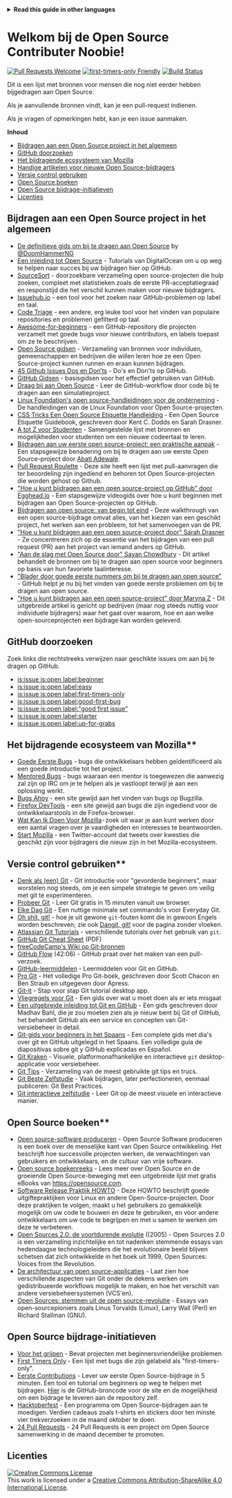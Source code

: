 <!-- Do not translate this -->
<details>
<summary>
<strong> Read this guide in other languages </strong>
</summary>
    <ul>
        <li><a href="./README.md"> English </a></li>
        <li><a href="./README-CN.md"> 中文 </a></li>
        <li><a href="./README-RU.md"> русский </a></li>
        <li><a href="./README-RO.md"> Românesc </a></li>
        <li><a href="./README-IT.md"> Italiano </a></li>
        <li><a href="./README-ES.md"> Español </a></li>
        <li><a href="./README-pt-BR.md"> Português (BR) </a></li>
        <li><a href="./README-DE.md"> Deutsch </a></li>
        <li><a href="./README-GR.md"> Ελληνικά </a></li>
        <li><a href="./README-FR.md"> Français </a></li>
        <li><a href="./README-KO.md"> 한국어 </a></li>
    </ul>
</details>
<!-- Do not translate this -->

# Welkom bij de Open Source Contributer Noobie!

[![Pull Requests Welcome](https://img.shields.io/badge/PRs-welcome-brightgreen.svg?style=flat)](http://makeapullrequest.com)
[![first-timers-only Friendly](https://img.shields.io/badge/first--timers--only-friendly-blue.svg)](http://www.firsttimersonly.com/)
[![Build Status](https://travis-ci.org/freeCodeCamp/how-to-contribute-to-open-source.svg?branch=master)](https://travis-ci.org/freeCodeCamp/how-to-contribute-to-open-source)

Dit is een lijst met bronnen voor mensen die nog niet eerder hebben bijgedragen aan Open Source.

Als je aanvullende bronnen vindt, kan je een pull-request indienen.

Als je vragen of opmerkingen hebt, kan je een issue aanmaken.

**Inhoud**

- [Bijdragen aan een Open Source project in het algemeen](#contributing-to-open-source-in-general)
- [GitHub doorzoeken](#direct-github-searches)
- [Het bijdragende ecosysteem van Mozilla](#mozillas-contributor-ecosystem)
- [Handige artikelen voor nieuwe Open Source-bijdragers](#useful-articles-for-new-open-source-contributors)
- [Versie control gebruiken](#using-version-control)
- [Open Source boeken](#open-source-books)
- [Open Source bijdrage-initiatieven](#open-source-contribution-initiatives)
- [Licenties](#license)

## Bijdragen aan een Open Source project in het algemeen
- [De definitieve gids om bij te dragen aan Open Source](https://medium.freecodecamp.org/the-definitive-guide-to-contributing-to-open-source-900d5f9f2282) by [@DoomHammerNG](https://twitter.com/DoomHammerNG)
- [Een inleiding tot Open Source](https://www.digitalocean.com/community/tutorial_series/an-introduction-to-open-source) - Tutorials van DigitalOcean om u op weg te helpen naar succes bij uw bijdragen hier op GitHub.
- [SourceSort](https://www.sourcesort.com) - doorzoekbare verzameling open source-projecten die hulp zoeken, compleet met statistieken zoals de eerste PR-acceptatiegraad en responstijd die het verschil kunnen maken voor nieuwe bijdragers.
- [Issuehub.io](http://issuehub.io/) - een tool voor het zoeken naar GitHub-problemen op label en taal.
- [Code Triage](https://www.codetriage.com/) - een andere, erg leuke tool voor het vinden van populaire repositories en problemen gefilterd op taal.
- [Awesome-for-beginners](https://github.com/MunGell/awesome-for-beginners) - een GitHub-repository die projecten verzamelt met goede bugs voor nieuwe contributors, en labels toepast om ze te beschrijven.
- [Open Source gidsen](https://opensource.guide/) - Verzameling van bronnen voor individuen, gemeenschappen en bedrijven die willen leren hoe ze een Open Source-project kunnen runnen en eraan kunnen bijdragen.
- [45 Github Issues Dos en Don’ts](https://hackernoon.com/45-github-issues-dos-and-donts-dfec9ab4b612) - Do's en Don'ts op GitHub.
- [GitHub Gidsen](https://guides.github.com/) - basisgidsen voor het effectief gebruiken van GitHub.
- [Draag bij aan Open Source](https://github.com/danthareja/contribute-to-open-source) - Leer de GitHub-workflow door code bij te dragen aan een simulatieproject.
- [Linux Foundation's open source-handleidingen voor de onderneming](https://www.linuxfoundation.org/resources/open-source-guides/) - De handleidingen van de Linux Foundation voor Open Source-projecten.
- [CSS Tricks Een Open Source Etiquette Handleiding](https://css-tricks.com/open-source-etiquette-guidebook/) - Een Open Source Etiquette Guidebook, geschreven door Kent C. Dodds en Sarah Drasner.
- [A tot Z voor Studenten](https://github.com/dipakkr/A-to-Z-Resources-for-Students) - Samengestelde lijst met bronnen en mogelijkheden voor studenten om een ​​nieuwe codeertaal te leren.
- [Bijdragen aan uw eerste open source-project: een praktische aanpak](https://blog.devcenter.co/contributing-to-your-first-open-source-project-a-practical-approach-1928c4cbdae) - Een stapsgewijze benadering om bij te dragen aan uw eerste Open Source-project door [Abati Adewale](https://www.acekyd.com).
- [Pull Request Roulette](http://www.pullrequestroulette.com/) - Deze site heeft een lijst met pull-aanvragen die ter beoordeling zijn ingediend en behoren tot Open Source-projecten die worden gehost op Github.
- ["Hoe u kunt bijdragen aan een open source-project op GitHub" door Egghead.io](https://egghead.io/courses/how-to-contribute-to-an-open-source-project-on-github) - Een stapsgewijze videogids over hoe u kunt beginnen met bijdragen aan Open Source-projecten op GitHub.
- [Bijdragen aan open source: van begin tot eind](https://medium.com/@kevinjin/contributing-to-open-source-walkthrough-part-0-b3dc43e6b720) - Deze walkthrough van een open source-bijdrage omvat alles, van het kiezen van een geschikt project, het werken aan een probleem, tot het samenvoegen van de PR.
- ["Hoe u kunt bijdragen aan een open source-project door" Sarah Drasner](https://css-tricks.com/how-to-contribute-to-an-open-source-project/) - Ze concentreren zich op de essentie van het bijdragen van een pull request (PR) aan het project van iemand anders op GitHub.
- ["Aan de slag met Open Source door" Sayan Chowdhury](https://hackerearth.com/getstarted-opensource/) - Dit artikel behandelt de bronnen om bij te dragen aan open source voor beginners op basis van hun favoriete taalinteresse.
- ["Blader door goede eerste nummers om bij te dragen aan open source"](https://github.blog/2020-01-22-browse-good-first-issues-to-start-contributing-to-open-source/) - GitHub helpt je nu bij het vinden van goede eerste problemen om bij te dragen aan open source.
- ["Hoe u kunt bijdragen aan een open source-project" door Maryna Z](https://rubygarage.org/blog/how-contribute-to-open-source-projects) - Dit uitgebreide artikel is gericht op bedrijven (maar nog steeds nuttig voor individuele bijdragers) waar het gaat over waarom, hoe en aan welke open-sourceprojecten een bijdrage kan worden geleverd.

## GitHub doorzoeken
Zoek links die rechtstreeks verwijzen naar geschikte issues om aan bij te dragen op GitHub.
- [is:issue is:open label:beginner](https://github.com/search?utf8=%E2%9C%93&q=is%3Aissue+is%3Aopen+label%3Abeginner)
- [is:issue is:open label:easy](https://github.com/search?utf8=%E2%9C%93&q=is%3Aissue+is%3Aopen+label%3Aeasy)
- [is:issue is:open label:first-timers-only](https://github.com/search?utf8=%E2%9C%93&q=is%3Aissue+is%3Aopen+label%3Afirst-timers-only)
- [is:issue is:open label:good-first-bug](https://github.com/search?utf8=%E2%9C%93&q=is%3Aissue+is%3Aopen+label%3Agood-first-bug)
- [is:issue is:open label:"good first issue"](https://github.com/search?utf8=%E2%9C%93&q=is%3Aissue+is%3Aopen+label%3A"good+first+issue")
- [is:issue is:open label:starter](https://github.com/search?utf8=%E2%9C%93&q=is%3Aissue+is%3Aopen+label%3Astarter)
- [is:issue is:open label:up-for-grabs](https://github.com/search?utf8=%E2%9C%93&q=is%3Aissue+is%3Aopen+label%3Aup-for-grabs)

## Het bijdragende ecosysteem van Mozilla**
- [Goede Eerste Bugs](https://bugzil.la/sw:%22[good%20first%20bug]%22&limit=0) - bugs die ontwikkelaars hebben geïdentificeerd als een goede introductie tot het project.
- [Mentored Bugs](https://bugzilla.mozilla.org/buglist.cgi?quicksearch=mentor%3A%40) - bugs waaraan een mentor is toegewezen die aanwezig zal zijn op IRC om je te helpen als je vastloopt terwijl je aan een oplossing werkt.
- [Bugs Ahoy](http://www.joshmatthews.net/bugsahoy/) - een site gewijd aan het vinden van bugs op Bugzilla.
- [Firefox DevTools](http://firefox-dev.tools/) - een site gewijd aan bugs die zijn ingediend voor de ontwikkelaarstools in de Firefox-browser.
- [Wat Kan Ik Doen Voor Mozilla](http://whatcanidoformozilla.org/) - zoek uit waar je aan kunt werken door een aantal vragen over je vaardigheden en interesses te beantwoorden.
- [Start Mozilla](https://twitter.com/StartMozilla) - een Twitter-account dat tweets over kwesties die geschikt zijn voor bijdragers die nieuw zijn in het Mozilla-ecosysteem.

## Versie control gebruiken**
- [Denk als (een) Git](http://think-like-a-git.net/) - Git introductie voor "gevorderde beginners", maar worstelen nog steeds, om je een simpele strategie te geven om veilig met git te experimenteren.
- [Probeer Git](https://try.github.io/) - Leer Git gratis in 15 minuten vanuit uw browser.
- [Elke Dag Git](https://git-scm.com/docs/giteveryday) - Een nuttige minimale set commando's voor Everyday Git.
- [Oh shit, git!](https://ohshitgit.com/) - hoe je uit gewone `git`-fouten komt die in gewoon Engels worden beschreven; zie ook [Dangit, git!](https://dangitgit.com/) voor de pagina zonder vloeken.
- [Atlassian Git Tutorials](https://www.atlassian.com/git/tutorials/) - verschillende tutorials over het gebruik van `git`.
- [GitHub Git Cheat Sheet](https://education.github.com/git-cheat-sheet-education.pdf) (PDF)
- [freeCodeCamp's Wiki op Git-bronnen](https://www.freecodecamp.org/forum/t/wiki-git-resources/13136)
- [GitHub Flow](https://www.youtube.com/watch?v=juLIxo42A_s) (42:06) - GitHub praat over het maken van een pull-verzoek.
- [GitHub-leermiddelen](https://help.github.com/articles/git-and-github-learning-resources/) - Leermiddelen voor Git en GitHub.
- [Pro Git](https://git-scm.com/book/en/v2) - Het volledige Pro Git-boek, geschreven door Scott Chacon en Ben Straub en uitgegeven door Apress.
- [Git-it](https://github.com/jlord/git-it-electron) - Stap voor stap Git tutorial desktop app.
- [Vliegregels voor Git](https://github.com/k88hudson/git-flight-rules) - Een gids over wat u moet doen als er iets misgaat
- [Een uitgebreide inleiding tot Git en GitHub](https://codeburst.io/git-good-part-a-e0d826286a2a) - Een gids geschreven door Madhav Bahl, die je zou moeten zien als je nieuw bent bij Git of GitHub, het behandelt GitHub als een service en concepten van Git-versiebeheer in detail.
- [Git-gids voor beginners in het Spaans](https://platzi.github.io/git-slides/#/) - Een complete gids met dia's over git en GitHub uitgelegd in het Spaans. Een volledige guía de diapositivas sobre git y GitHub explicadas en Español.
- [Git Kraken](https://www.gitkraken.com/git-client) - Visuele, platformonafhankelijke en interactieve `git` desktop-applicatie voor versiebeheer.
- [Git Tips](https://github.com/git-tips/tips) - Verzameling van de meest gebruikte git tips en trucs.
- [Git Beste Zelfstudie](https://sethrobertson.github.io/GitBestPractices/) - Vaak bijdragen, later perfectioneren, eenmaal publiceren: Git Best Practices.
- [Git interactieve zelfstudie](https://learngitbranching.js.org/) - Leer Git op de meest visuele en interactieve manier.

## Open Source boeken**
- [Open source-software produceren](http://producingoss.com/) - Open Source Software produceren is een boek over de menselijke kant van Open Source ontwikkeling. Het beschrijft hoe succesvolle projecten werken, de verwachtingen van gebruikers en ontwikkelaars, en de cultuur van vrije software.
- [Open source boekenreeks](https://opensource.com/resources/ebooks) - Lees meer over Open Source en de groeiende Open Source-beweging met een uitgebreide lijst met gratis eBooks van https://opensource.com.
- [Software Release Praktijk HOWTO](http://en.tldp.org/HOWTO/Software-Release-Practice-HOWTO/) - Deze HOWTO beschrijft goede uitgiftepraktijken voor Linux en andere Open-Source-projecten. Door deze praktijken te volgen, maakt u het gebruikers zo gemakkelijk mogelijk om uw code te bouwen en deze te gebruiken, en voor andere ontwikkelaars om uw code te begrijpen en met u samen te werken om deze te verbeteren.
- [Open Sources 2.0: de voortdurende evolutie](https://archive.org/details/opensources2.000diborich) ((2005) - Open Sources 2.0 is een verzameling inzichtelijke en tot nadenken stemmende essays van hedendaagse technologieleiders die het evolutionaire beeld blijven schetsen dat zich ontwikkelde in het boek uit 1999, Open Sources: Voices from the Revolution.
- [De architectuur van open source-applicaties](http://www.aosabook.org/en/git.html) - Laat zien hoe verschillende aspecten van Git onder de dekens werken om gedistribueerde workflows mogelijk te maken, en hoe het verschilt van andere versiebeheersystemen (VCS'en).
- [Open Sources: stemmen uit de open source-revolutie](https://www.oreilly.com/openbook/opensources/book/) - Essays van open-sourcepioniers zoals Linus Torvalds (Linux), Larry Wall (Perl) en Richard Stallman (GNU).

## Open Source bijdrage-initiatieven
- [Voor het grijpen](http://up-for-grabs.net/#/) - Bevat projecten met beginnersvriendelijke problemen
- [First Timers Only](http://www.firsttimersonly.com/) - Een lijst met bugs die zijn gelabeld als "first-timers-only".
- [Eerste Contributions](https://firstcontributions.github.io/) - Lever uw eerste Open Source-bijdrage in 5 minuten. Een tool en tutorial om beginners op weg te helpen met bijdragen. [Hier](https://github.com/firstcontributions/first-contributions) is de GitHub-broncode voor de site en de mogelijkheid om een ​​bijdrage te leveren aan de repository zelf.
- [Hacktoberfest](https://hacktoberfest.digitalocean.com/) - Een programma om Open Source-bijdragen aan te moedigen. Verdien cadeaus zoals t-shirts en stickers door ten minste vier trekverzoeken in de maand oktober te doen.
- [24 Pull Requests](https://24pullrequests.com) - 24 Pull Requests is een project om Open Source samenwerking in de maand december te promoten.

## Licenties
<a rel="license" href="http://creativecommons.org/licenses/by-sa/4.0/"><img alt="Creative Commons License" style="border-width:0" src="https://i.creativecommons.org/l/by-sa/4.0/88x31.png" /></a><br />This work is licensed under a <a rel="license" href="http://creativecommons.org/licenses/by-sa/4.0/">Creative Commons Attribution-ShareAlike 4.0 International License</a>.


